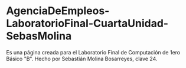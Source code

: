 # AgenciaDeEmpleos-LaboratorioFinal-CuartaUnidad-SebasMolina
Es una página creada para el Laboratorio Final de Computación de 1ero Básico "B". Hecho por Sebastián Molina Bosarreyes, clave 24.
